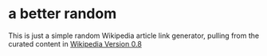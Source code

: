 # a better random

This is just a simple random Wikipedia article link generator, pulling from the curated content in [Wikipedia Version 0.8](http://en.wikipedia.org/wiki/Wikipedia:Version_0.8)
